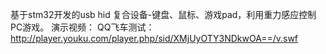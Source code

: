 基于stm32开发的usb hid 复合设备-键盘、鼠标、游戏pad，利用重力感应控制PC游戏。
演示视频：
QQ飞车测试：http://player.youku.com/player.php/sid/XMjUyOTY3NDkwOA==/v.swf
